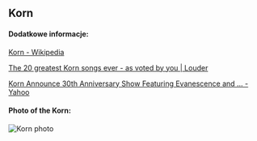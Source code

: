 ## Korn
#### Dodatkowe informacje:
[Korn - Wikipedia](https://en.wikipedia.org/wiki/Korn)

[The 20 greatest Korn songs ever - as voted by you | Louder](https://www.loudersound.com/features/the-20-greatest-korn-songs)

[Korn Announce 30th Anniversary Show Featuring Evanescence and ... - Yahoo](https://www.yahoo.com/entertainment/korn-announce-30th-anniversary-show-155211289.html)

#### Photo of the Korn:
![Korn photo](https://lastfm.freetls.fastly.net/i/u/ar0/3098ece3a4ed373eed673a409462c141.jpg)
